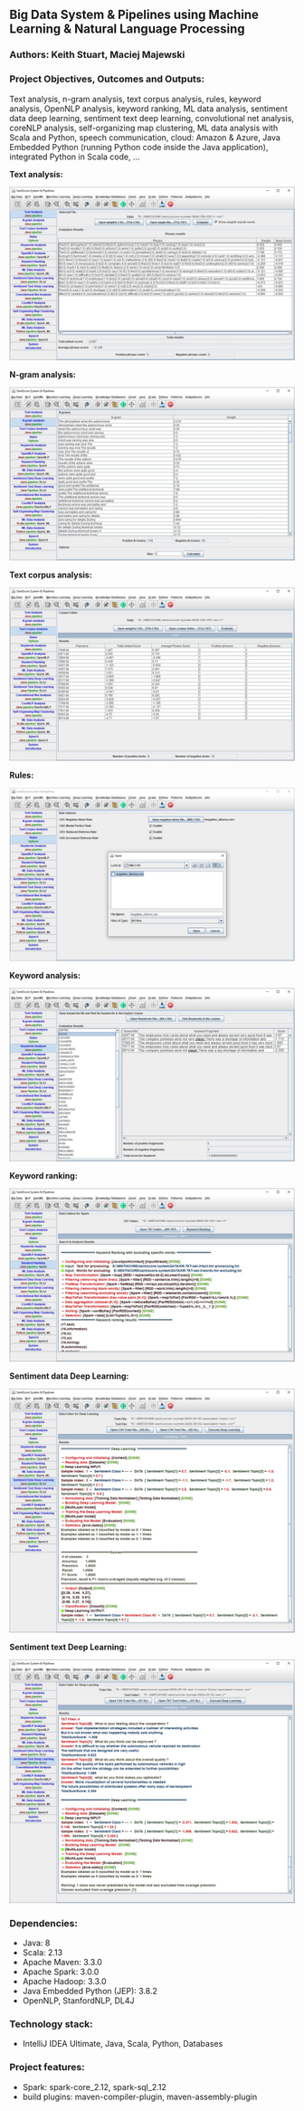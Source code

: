 ## Big Data System & Pipelines using Machine Learning & Natural Language Processing

### Authors: Keith Stuart, Maciej Majewski

### Project Objectives, Outcomes and Outputs: 
Text analysis, n-gram analysis, text corpus analysis, rules, keyword analysis, OpenNLP analysis, keyword ranking, ML data analysis, sentiment data deep learning, sentiment text deep learning, convolutional net analysis, coreNLP analysis, self-organizing map clustering, ML data analysis with Scala and Python, speech communication, cloud: Amazon & Azure, Java Embedded Python (running Python code inside the Java application), integrated Python in Scala code, ...

**Text analysis:**

![system](/images/system-1.jpg)

**N-gram analysis:**

![system](/images/system-2.jpg)

**Text corpus analysis:**

![system](/images/system-3.jpg)

**Rules:**

![system](/images/system-4.jpg)

**Keyword analysis:**

![system](/images/system-5.jpg)

**Keyword ranking:**

![system](/images/system-7.jpg)

**Sentiment data Deep Learning:**

![system](/images/system-9.jpg)

**Sentiment text Deep Learning:**

![system](/images/system-10.jpg)


### Dependencies:
* Java: 8
* Scala: 2.13
* Apache Maven: 3.3.0
* Apache Spark: 3.0.0 
* Apache Hadoop: 3.3.0
* Java Embedded Python (JEP): 3.8.2
* OpenNLP, StanfordNLP, DL4J


### Technology stack:
* IntelliJ IDEA Ultimate, Java, Scala, Python, Databases

### Project features: 
* Spark: spark-core_2.12, spark-sql_2.12
* build plugins: maven-compiler-plugin, maven-assembly-plugin

